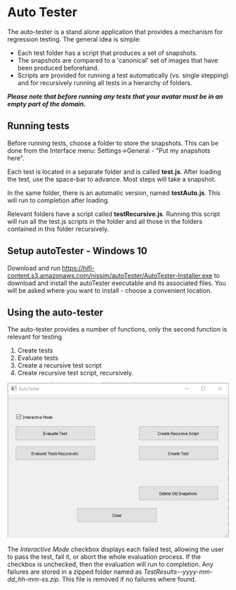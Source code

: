 # Auto Tester

The auto-tester is a stand alone application that provides a mechanism for regression testing.  The general idea is simple:
* Each test folder has a script that produces a set of snapshots.
* The snapshots are compared to a 'canonical' set of images that have been produced beforehand.
* Scripts are provided for running a test automatically (vs. single stepping) and for recursively running all tests in a hierarchy of folders.

***Please note that before running any tests that your avatar must be in an empty part of the domain.***

## Running tests
Before running tests, choose a folder to store the snapshots.  This can be done from the Interface menu:  Settings->General - "Put my snapshots here".

Each test is located in a separate folder and is called **test.js**.  After loading the test, use the space-bar to advance.  Most steps will take a snapshot.

In the same folder, there is an automatic version, named **testAuto.js**.  This will run to completion after loading.

Relevant folders have a script called **testRecursive.js**.  Running this script will run all the test.js scripts in the folder and all those in the folders contained in this folder recursively.

## Setup autoTester - Windows 10
Download and run <https://hifi-content.s3.amazonaws.com/nissim/autoTester/AutoTester-Installer.exe> to download and install the autoTester executable and its associated files.
You will be asked where you want to install - choose a convenient location.

## Using the auto-tester
The auto-tester provides a number of functions, only the second function is relevant for testing
1. Create tests
2. Evaluate tests
3. Create a recursive test script
4. Create recursive test script, recursively.

![](./autoTesterUI.png)

The *Interactive Mode* checkbox displays each failed test, allowing the user to pass the test, fail it, or abort the whole evaluation process.  If the checkbox is unchecked, then the evaluation will run to completion.
Any failures are stored in a zipped folder named as *TestResults--yyyy-mm-dd_hh-mm-ss.zip*.  This file is removed if no failures where found.